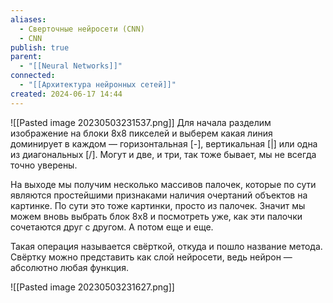 ```yaml
---
aliases:
  - Сверточные нейросети (CNN)
  - CNN
publish: true
parent:
  - "[[Neural Networks]]"
connected:
  - "[[Архитектура нейронных сетей]]"
created: 2024-06-17 14:44
---
```


![[Pasted image 20230503231537.png]]
Для начала разделим изображение на блоки 8x8 пикселей и выберем какая линия доминирует в каждом — горизонтальная [-], вертикальная [|] или одна из диагональных [/]. Могут и две, и три, так тоже бывает, мы не всегда точно уверены.

На выходе мы получим несколько массивов палочек, которые по сути являются простейшими признаками наличия очертаний объектов на картинке. По сути это тоже картинки, просто из палочек. Значит мы можем вновь выбрать блок 8x8 и посмотреть уже, как эти палочки сочетаются друг с другом. А потом еще и еще.

Такая операция называется свёрткой, откуда и пошло название метода. Свёртку можно представить как слой нейросети, ведь нейрон — абсолютно любая функция.

![[Pasted image 20230503231627.png]]





